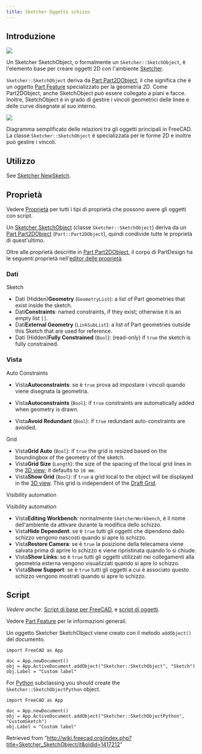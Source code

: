 ```yaml
---
title: Sketcher Oggetto schizzo
---
```

## Introduzione

![](/images/Sketcher_Sketch.svg)

Un Sketcher SketchObject, o formalmente un `Sketcher::SketchObject`, è l'elemento base per creare oggetti 2D con l'ambiente [Sketcher](/Sketcher_Workbench/it "Sketcher Workbench/it").

`Sketcher::SketchObject` deriva da [Part Part2DObject](/Part_Part2DObject/it "Part Part2DObject/it"), il che significa che è un oggetto [Part Feature](/Part_Feature/it "Part Feature/it") specializzato per la geometria 2D. Come Part2DObject, anche SketchObject può essere collegato a piani e facce. Inoltre, SketchObject è in grado di gestire i vincoli geometrici delle linee e delle curve disegnate al suo interno.

![](/images/FreeCAD_core_objects.svg)

Diagramma semplificato delle relazioni tra gli oggetti principali in FreeCAD. La classe `Sketcher::SketchObject` è specializzata per le forme 2D e inoltre può gestire i vincoli.

## Utilizzo

See [Sketcher NewSketch](/Sketcher_NewSketch "Sketcher NewSketch").

## Proprietà

Vedere [Proprietà](/Property/it "Property/it") per tutti i tipi di proprietà che possono avere gli oggetti con script.

Un [Sketcher SketchObject](/Sketcher_SketchObject "Sketcher SketchObject") (classe `Sketcher::SketchObject`) deriva da un [Part Part2DObject](/Part_Part2DObject "Part Part2DObject") (`Part::Part2DObject`), quindi condivide tutte le proprietà di quest'ultimo.

Oltre alle proprietà descritte in [Part Part2DObject](/Part_Part2DObject/it "Part Part2DObject/it"), il corpo di PartDesign ha le seguenti proprietà nell'[editor delle proprietà](/Property_editor/it "Property editor/it").

### Dati

Sketch

* Dati (Hidden)**Geometry** (`GeometryList`): a list of Part geometries that exist inside the sketch.
* Dati**Constraints**: named constraints, if they exist; otherwise it is an empty list `[]`.
* Dati**External Geometry** (`LinkSubList`): a list of Part geometries outside this Sketch that are used for reference.
* Dati (Hidden)**Fully Constrained** (`Bool`): (read-only) if `true` the sketch is fully constrained.

### Vista

Auto Constraints

* Vista**Autoconstraints**: se è `true` prova ad impostare i vincoli quando viene disegnata la geometria.

* Vista**Autoconstraints** (`Bool`): if `true` constraints are automatically added when geometry is drawn.
* Vista**Avoid Redundant** (`Bool`): if `true` redundant auto-constraints are avoided.

Grid

* Vista**Grid Auto** (`Bool`): if `true` the grid is resized based on the boundingbox of the geometry of the sketch.
* Vista**Grid Size** (`Length`): the size of the spacing of the local grid lines in the [3D view](/3D_view "3D view"); it defaults to `10 mm`.
* Vista**Show Grid** (`Bool`): if `true` a grid local to the object will be displayed in the [3D view](/3D_view "3D view"). This grid is independent of the [Draft Grid](/Draft_ToggleGrid "Draft ToggleGrid").

Visibility automation

Visibility automation

* Vista**Editing Workbench**: normalmente `SketcherWorkbench`, è il nome dell'ambiente da attivare durante la modifica dello schizzo.
* Vista**Hide Dependent**: se è `true` tutti gli oggetti che dipendono dallo schizzo vengono nascosti quando si apre lo schizzo.
* Vista**Restore Camera**: se è `true` la posizione della telecamera viene salvata prima di aprire lo schizzo e viene ripristinata quando lo si chiude.
* Vista**Show Links**: se è `true` tutti gli oggetti utilizzati nei collegamenti alla geometria esterna vengono visualizzati quando si apre lo schizzo.
* Vista**Show Support**: se è `true` tutti gli oggetti a cui è associato questo schizzo vengono mostrati quando si apre lo schizzo.

## Script

*Vedere anche:* [Script di base per FreeCAD](/FreeCAD_Scripting_Basics/it "FreeCAD Scripting Basics/it"), e [script di oggetti](/Scripted_objects/it "Scripted objects/it").

Vedere [Part Feature](/Part_Feature/it "Part Feature/it") per le informazioni generali.

Un oggetto Sketcher SketchObject viene creato con il metodo `addObject()` del documento.

```
import FreeCAD as App

doc = App.newDocument()
obj = App.ActiveDocument.addObject("Sketcher::SketchObject", "Sketch")
obj.Label = "Custom label"

```

For [Python](/Python "Python") subclassing you should create the `Sketcher::SketchObjectPython` object.

```
import FreeCAD as App

doc = App.newDocument()
obj = App.ActiveDocument.addObject("Sketcher::SketchObjectPython", "CustomSketch")
obj.Label = "Custom label"

```

Retrieved from "<http://wiki.freecad.org/index.php?title=Sketcher_SketchObject/it&oldid=1417212>"